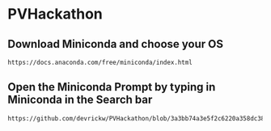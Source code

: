 # PVHackathon

## Download Miniconda and choose your OS
```
https://docs.anaconda.com/free/miniconda/index.html
```
## Open the Miniconda Prompt by typing in Miniconda in the Search bar
```
https://github.com/devrickw/PVHackathon/blob/3a3bb74a3e5f2c6220a358dc38ba9bc4a04ae6f5/minicondasnap.PNG

```
